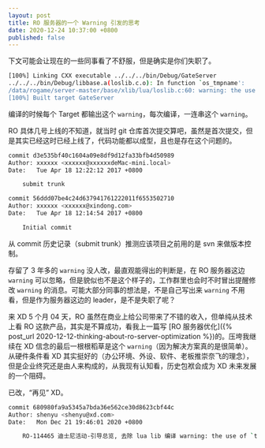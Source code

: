 ```yaml
---
layout: post
title: RO 服务器的一个 Warning 引发的思考
date: 2020-12-24 10:37:00 +0800
published: false
---
```


下文可能会让现在的一些同事看了不舒服，但是确实是你们失职了。

```sh
[100%] Linking CXX executable ../../../bin/Debug/GateServer
../../../bin/Debug/libbase.a(loslib.c.o): In function `os_tmpname':
/data/rogame/server-master/base/xlib/lua/loslib.c:60: warning: the use of `tmpnam' is dangerous, better use `mkstemp'
[100%] Built target GateServer
```

编译的时候每个 Target 都输出这个 `warning`，每次编译，一连串这个 `warning`。

RO 具体几号上线的不知道，就当时 git 仓库首次提交算吧，虽然是首次提交，但是其实已经这时已经上线了，代码功能都以成型，且也是存在这个问题的。

```sh
commit d3e535bf40c1604a09e8df9d12fa33bfb4d50989
Author: xxxxxx <xxxxxx@xxxxxxdeMac-mini.local>
Date:   Tue Apr 18 12:22:12 2017 +0800

    submit trunk

commit 56ddd07be4c24d637941761222011f6553502710
Author: xxxxxx <xxxxxx@xindong.com>
Date:   Tue Apr 18 12:14:54 2017 +0800

    Initial commit
```

从 commit 历史记录（submit trunk）推测应该项目之前用的是 svn 来做版本控制。

存留了 3 年多的 `warning` 没人改，最直观能得出的判断是，在 RO 服务器这边 `warning` 可以忽略，但是貌似也不是这个样子的，工作群里也会时不时冒出提醒修改 `warning` 的消息。可能大部分同事的想法是，不是自己写出来 `warning` 不用看，但是作为服务器这边的 leader，是不是失职了呢？

来 XD 5 个月 04 天，RO 虽然在商业上给公司带来了不错的收入，但单纯从技术上看 RO 这款产品，其实是不算成功，看我上一篇写 [RO 服务器优化]({% post_url 2020-12-12-thinking-about-ro-server-optimization %})的。压垮我继续在 XD 信念的最后一根根稻草是这个 `warning`（因为解决方案真的是很简单）。从硬件条件看 XD 其实挺好的（办公环境、外设、软件、老板推崇奈飞的理念），但是企业终究还是由人来构成的，从我现有认知看，历史包袱会成为 XD 未来发展的一个阻碍。

已改，“再见” XD。

```sh
commit 680980fa9a5345a7bda36e562ce30d8623cbf44c
Author: shenyu <shenyu@xd.com>
Date:   Mon Dec 21 19:46:01 2020 +0800

    RO-114465 迪士尼活动-引导总览, 去除 lua lib 编译 warning: the use of `tmpnam' is dangerous, better use `mkstemp'
```
